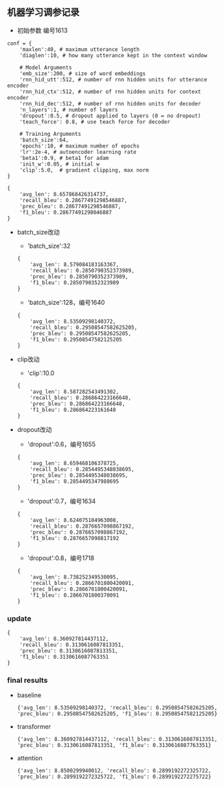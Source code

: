 ## 机器学习调参记录

- 初始参数 编号1613
```
conf = {
    'maxlen':40, # maximum utterance length
    'diaglen':10, # how many utterance kept in the context window

    # Model Arguments
    'emb_size':200, # size of word embeddings
    'rnn_hid_utt':512, # number of rnn hidden units for utterance encoder
    'rnn_hid_ctx':512, # number of rnn hidden units for context encoder
    'rnn_hid_dec':512, # number of rnn hidden units for decoder
    'n_layers':1, # number of layers
    'dropout':0.5, # dropout applied to layers (0 = no dropout)
    'teach_force': 0.8, # use teach force for decoder
      
    # Training Arguments
    'batch_size':64,
    'epochs':10, # maximum number of epochs
    'lr':2e-4, # autoencoder learning rate
    'beta1':0.9, # beta1 for adam
    'init_w':0.05, # initial w
    'clip':5.0,  # gradient clipping, max norm        
}
```
```
{
    'avg_len': 8.657868426314737, 
    'recall_bleu': 0.28677491298546887, 
    'prec_bleu': 0.28677491298546887, 
    'f1_bleu': 0.28677491298046887
}
```


- batch_size改动
    - 'batch_size':32
    ```
    {
        'avg_len': 8.579084183163367, 
        'recall_bleu': 0.2850790352373989, 
        'prec_bleu': 0.2850790352373989, 
        'f1_bleu': 0.2850790352323989
    }
    ```
    - 'batch_size':128，编号1640
    ```
    {
        'avg_len': 8.53509298140372, 
        'recall_bleu': 0.29508547582625205, 
        'prec_bleu': 0.29508547582625205, 
        'f1_bleu': 0.29508547582125205
    }
    ```





- clip改动
    - 'clip':10.0
    ```
    {
        'avg_len': 8.587282543491302, 
        'recall_bleu': 0.286864223166648, 
        'prec_bleu': 0.286864223166648, 
        'f1_bleu': 0.286864223161648
    }

    ```


- dropout改动
    - 'dropout':0.6，编号1655
    ```
    {
        'avg_len': 8.659468106378725, 
        'recall_bleu': 0.2854495348038695,
        'prec_bleu': 0.2854495348038695,
        'f1_bleu': 0.2854495347988695
    }
    ```
    - 'dropout':0.7，编号1634
    ```
    {
        'avg_len': 8.624075184963008, 
        'recall_bleu': 0.2876657098867192, 
        'prec_bleu': 0.2876657098867192, 
        'f1_bleu': 0.2876657098817192
    }
    ```
    - 'dropout':0.8，编号1718
    ```
    {
        'avg_len': 8.738252349530095, 
        'recall_bleu': 0.2866701800420091, 
        'prec_bleu': 0.2866701800420091,
        'f1_bleu': 0.2866701800370091
    }
    ```
    
    
    

### update
```
{
    'avg_len': 8.360927814437112,
    'recall_bleu': 0.3130616087813351,
    'prec_bleu': 0.3130616087813351, 
    'f1_bleu': 0.3130616087763351
}
```


### final results
- baseline
    ```
    {'avg_len': 8.53509298140372, 'recall_bleu': 0.29508547582625205, 'prec_bleu': 0.29508547582625205, 'f1_bleu': 0.29508547582125205}
    ```
- transformer
    ```
    {'avg_len': 8.360927814437112, 'recall_bleu': 0.3130616087813351, 'prec_bleu': 0.3130616087813351, 'f1_bleu': 0.3130616087763351}
    ```
- attention
    ```
    {'avg_len': 8.8500299940012, 'recall_bleu': 0.2899192272325722, 'prec_bleu': 0.2899192272325722, 'f1_bleu': 0.2899192272275722}
    ```